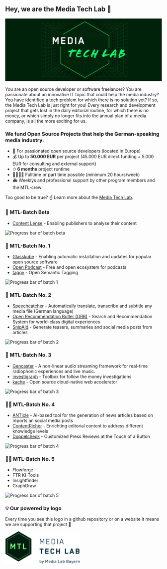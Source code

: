 ## Hey, we are the Media Tech Lab 👋

![Media Tech Lab Header image](/assets/mtl-bg.jpg)

You are an open source developer or software freelancer? You are passionate about an innovative IT topic that could help the media industry? You have identified a tech problem for which there is no solution yet? If so, the Media Tech Lab is just right for you! Every research and development project that gets lost in the daily editorial routine, for which there is no money, or which simply no longer fits into the annual plan of a media company, is all the more exciting for us.

### We fund Open Source Projects that help the German-speaking media industry.
- 🎸 For passionated open source developers (located in Europe)
- 💰 Up to **50.000 EUR** per project (45.000 EUR direct funding + 5.000 EUR for consulting and external support)
- ⏱ **6 months** project runtime
- 👩‍👩‍👧‍👧 Fulltime or part time possible (minimum 20 hours/week)
- 🚑 Weeklys and professional support by other program members and the MTL-crew

Too good to be true? ☝️ Learn more about the [Media Tech Lab](https://media-tech-lab.com/).


### 🏁 MTL-Batch Beta

- [Content Lense](https://github.com/content-lense) - Enabling publishers to analyse their content

<img src="https://media-tech-lab.github.io/images/progress-batch-beta.png" width="250" title="Progress bar of batch beta">

### 🏁 MTL-Batch No. 1

- [Glasskube](https://github.com/glasskube/operator) - Enabling automatic installation and updates for popular open source software
- [Open Podcast](https://github.com/openpodcast) - Free and open ecosystem for podcasts
- [taggy](https://github.com/open-taggy) - Open Semantic Tagging

<img src="https://media-tech-lab.github.io/images/progress-batch-1.png" width="250" title="Progress bar of batch 1">

### 🏁️‍️ MTL-Batch No. 2

- [Speechcatcher](https://github.com/speechcatcher-asr) - Automatically translate, transcribe and subtitle any media file (German language)
- [Open Recommendation Butler (ORB)](https://github.com/open-recommendation-butler) - Search and Recommendation System for world-class digital experiences
- [SnipAId](https://github.com/snipaid-nlg) - Generate teasers, summaries and social media posts from articles

<img src="https://media-tech-lab.github.io/images/progress-batch-2.png" width="250" title="Progress bar of batch 2">

### 🏁 MTL-Batch No. 3

- [Gencaster](https://github.com/gencaster-mlb) - A non-linear audio streaming framework for real-time radiophonic experiences and live music.
- [investigraph](https://github.com/investigativedata/investigraph) - Toolbox for follow the money investigations
- [kache](https://github.com/kacheio) - Open source cloud-native web accelerator

<img src="https://media-tech-lab.github.io/images/progress-batch-3.png" width="250" title="Progress bar of batch 3">

### 🏃‍♀️️‍️ MTL-Batch No. 4

- [ANTicle](https://github.com/ANTicle/main) - AI-based tool for the generation of news articles based on reports an social media posts
- [ContentRicher](https://github.com/ContentRicher/contentricher) - Enrichting editorial content to address different knowledge levels
- [Doppelcheck](https://github.com/Doppelcheck/main) - Customized Press Reviews at the Touch of a Button

<img src="https://media-tech-lab.github.io/images/progress-batch-4.png" width="250" title="Progress bar of batch 4">

### ️‍️🏃‍♀️ MTL-Batch No. 5

- Flowforge 	
- FTR KI-Tools
- Insightfinder	
- GraphDraw

<img src="https://media-tech-lab.github.io/images/progress-batch-5.png" width="250" title="Progress bar of batch 5">

### 💡 Our powered by logo

Every time you see this logo in a github repository or on a website it means we are supporting that project 💪

<img src="/assets/mtl-powered-by.png" width="240" title="Media Tech Lab powered by logo">
